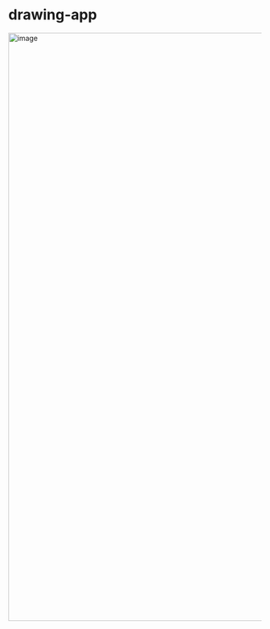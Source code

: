 # drawing-app
<img width="1170" alt="image" src="https://user-images.githubusercontent.com/90178502/195005790-80747006-b5ce-4dfd-9ced-636a8fb87834.png">
